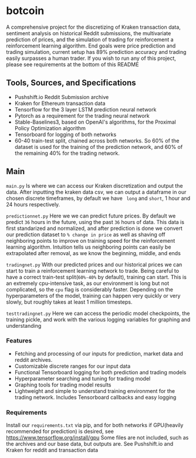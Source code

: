 # botcoin

A comprehensive project for the discretizing of Kraken transaction data, sentiment analysis on historical Reddit submissions, the multivariate prediction of prices, and the simulation of trading for reinforcement a reinforcement learning algorithm. End goals were price prediction and trading simulation, current setup has 89% prediction accuracy and trading easily surpasses a human trader. If you wish to run any of this project, please see requirements at the bottom of this README

## Tools, Sources, and Specifications
* Pushshift.io Reddit Submission archive
* Kraken for Ethereum transaction data
* Tensorflow for the 3 layer LSTM prediction neural network
* Pytorch as a requirement for the trading neural network
* Stable-Baselines3, based on OpenAI's algorithms, for the Proximal Policy Optimization algorithm
* Tensorboard for logging of both networks
* 60-40 train-test split, chained across both networks. So 60% of the dataset is used for the training of the prediction network, and 60% of the remaining 40% for the trading network.

## Main
```main.py``` Is where we can access our Kraken discretization and output the data. After inputting the kraken data csv, we can output a dataframe in our chosen discrete timeframes, by default we have ``` long``` and ```short```, 1 hour and 24 hours respectively.

```predictionnet.py``` Here we we can predict future prices. By default we predict ```36``` hours in the future, using the past ```36``` hours of data. This data is first standarized and normalized, and after prediction is done we convert our prediction dataset to ```% change in price``` as well as shaving off neighboring points to improve on training speed for the reinforcement learning algorithm. Intuition tells us neighboring points can easily be extrapolated after removal, as we know the beginning, middle, and ends

```tradingnet.py``` With our predicted prices and our historical prices we can start to train a reinforcement learning network to trade. Being careful to have a correct train-test split(```60%-40%``` by default), training can start. This is an extremely cpu-intensive task, as our environment is long but not complicated, so the ```cpu``` flag is considerably faster. Depending on the hyperparameters of the model, training can happen very quickly or very slowly, but roughly takes at least 1 million timesteps.

```testtradingnet.py``` Here we can access the periodic model checkpoints, the training pickle, and work with the various logging variables for graphing and understanding

### Features

* Fetching and processing of our inputs for prediction, market data and reddit archives. 
* Customizable discrete ranges for our input data
* Functional Tensorboard logging for both prediction and trading models
* Hyperparameter searching and tuning for trading model
* Graphing tools for trading model results
* Lightweight and simple to understand training environment for the trading network. Includes Tensorboard callbacks and easy logging

### Requirements
Install our ```requirements.txt``` via pip, and for both networks if GPU(heavily recommended for prediction) is desired, see https://www.tensorflow.org/install/gpu
Some files are not included, such as the archives and our base data, but outputs are. See Pushshift.io and Kraken for reddit and transaction data
